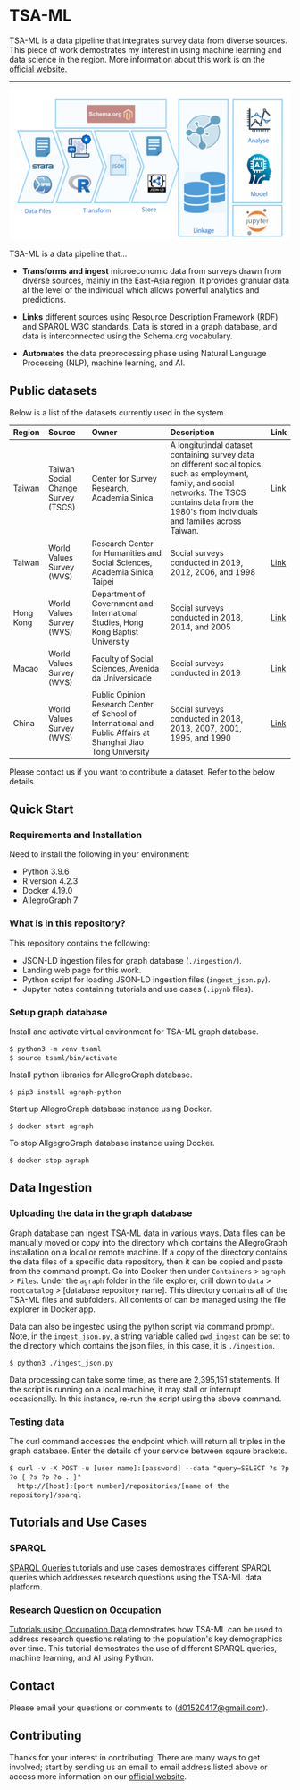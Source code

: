 # TSA-ML

TSA-ML is a data pipeline that integrates survey data from diverse sources. This piece of work demostrates my interest in using machine learning and data science in  the region. More information about this work is on the [official website](http://tsa-ml.s3-website-ap-southeast-1.amazonaws.com/index.html).

---

![alt text](resources/pipeline_diagram.png)

TSA-ML is a data pipeline that...

* **Transforms and ingest** microeconomic data from surveys drawn from diverse sources, mainly in the East-Asia region. It provides granular data at the level of the individual which allows powerful analytics and predictions.

* **Links** different sources using Resource Description Framework (RDF) and SPARQL W3C standards. Data is stored in a graph database, and data is interconnected using the Schema.org vocabulary.

* **Automates** the data preprocessing phase using Natural Language Processing (NLP), machine learning, and AI.

## Public datasets

Below is a list of the datasets currently used in the system.

| Region | Source | Owner | Description | Link
|:------|:-----------------|:--------------|:----------------------------------|:--------------|
| Taiwan |  Taiwan Social Change Survey (TSCS) | Center for Survey Research, Academia Sinica | A longitutindal dataset containing survey data on different social topics such as employment, family, and social networks. The TSCS contains data from the 1980's from individuals and families across Taiwan. | [Link](https://www2.ios.sinica.edu.tw/sc/en/home2.php)
| Taiwan |  World Values Survey (WVS) | Research Center for Humanities and Social Sciences, Academia Sinica, Taipei | Social surveys conducted in 2019, 2012, 2006, and 1998 | [Link](https://www.worldvaluessurvey.org/WVSDocumentationWV7.jsp) 
| Hong Kong |  World Values Survey (WVS) | Department of Government and International Studies, Hong Kong Baptist University | Social surveys conducted in 2018, 2014, and 2005 | [Link](https://www.worldvaluessurvey.org/WVSDocumentationWV7.jsp)
| Macao | World Values Survey (WVS) | Faculty of Social Sciences, Avenida da Universidade | Social surveys conducted in 2019 | [Link](https://www.worldvaluessurvey.org/WVSDocumentationWV7.jsp)
| China |  World Values Survey (WVS) | Public Opinion Research Center of School of International and Public Affairs at Shanghai Jiao Tong University | Social surveys conducted in 2018, 2013, 2007, 2001, 1995, and 1990 | [Link](https://www.worldvaluessurvey.org/WVSDocumentationWV7.jsp)

Please contact us if you want to contribute a dataset. Refer to the below details.

## Quick Start

### Requirements and Installation

Need to install the following in your environment:

* Python 3.9.6
* R version 4.2.3
* Docker 4.19.0
* AllegroGraph 7

### What is in this repository?

This repository contains the following:

* JSON-LD ingestion files for graph database (`./ingestion/`).
* Landing web page for this work.
* Python script for loading JSON-LD ingestion files (`ingest_json.py`).
* Jupyter notes containing tutorials and use cases (`.ipynb` files).

### Setup graph database

Install and activate virtual environment for TSA-ML graph database.

```
$ python3 -m venv tsaml
$ source tsaml/bin/activate
```

Install python libraries for AllegroGraph database. 

```
$ pip3 install agraph-python
```

Start up AllegroGraph database instance using Docker.

```
$ docker start agraph
```

To stop AllgegroGraph database instance using Docker.

```
$ docker stop agraph
```

## Data Ingestion

### Uploading the data in the graph database

Graph database can ingest TSA-ML data in various ways. Data files can be manually moved or copy into the directory which contains the AllegroGraph installation on a local or remote machine. If a copy of the directory contains the data files of a specific data repository, then it can be copied and paste from the command prompt. Go into Docker then under `Containers` > `agraph` > `Files`. Under the `agraph` folder in the file explorer, drill down to `data` > `rootcatalog` > [database repository name]. This directory contains all of the TSA-ML files and subfolders. All contents of can be managed using the file explorer in Docker app. 

Data can also be ingested using the python script via command prompt. Note, in the `ingest_json.py`, a string variable called `pwd_ingest` can be set to the directory which contains the json files, in this case, it is `./ingestion`.

```
$ python3 ./ingest_json.py
```

Data processing can take some time, as there are 2,395,151 statements. If the script is running on a local machine, it may stall or interrupt occasionally. In this instance, re-run the script using the above command.

### Testing data

The curl command accesses the endpoint which will return all triples in the graph database. Enter the details of your service between sqaure brackets.

```
$ curl -v -X POST -u [user name]:[password] --data "query=SELECT ?s ?p ?o { ?s ?p ?o . }"
  http://[host]:[port number]/repositories/[name of the repository]/sparql
```
## Tutorials and Use Cases

### SPARQL 

[SPARQL Queries](./SPARQL%20Queries%20-%20Use%20Cases.ipynb) tutorials and use cases demostrates different SPARQL queries which addresses research questions using the TSA-ML data platform. 

### Research Question on Occupation 

[Tutorials using Occupation Data](./Research%20Questions%20-%20Use%20Cases.ipynb) demostrates how TSA-ML can be used to address research questions relating to the population's key demographics over time. This tutorial demostrates the use of different SPARQL queries, machine learning, and AI using Python. 

## Contact

Please email your questions or comments to (d01520417@gmail.com).

## Contributing

Thanks for your interest in contributing! There are many ways to get involved; start by sending us an email to email address listed above or access more information on our [official website](http://tsa-ml.s3-website-ap-southeast-1.amazonaws.com/index.html).
